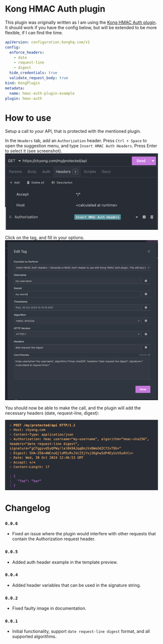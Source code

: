 # Kong HMAC Auth plugin
This plugin was originally written as I am using the [Kong HMAC Auth plugin](https://docs.konghq.com/hub/kong-inc/hmac-auth/). It should work if you have the config below, but will be extended to be more flexible, if I can find the time.

```yaml
apiVersion: configuration.konghq.com/v1
config:
  enforce_headers:
    - date
    - request-line
    - digest
  hide_credentials: true
  validate_request_body: true
kind: KongPlugin
metadata:
  name: hmac-auth-plugin-example
plugin: hmac-auth

```

# How to use
Setup a call to your API, that is protected with the mentioned plugin.

In the `Headers` tab, add an `Authorization` header. Press `Ctrl + Space` to open the suggestion menu, and type `Insert HMAC Auth Headers`. Press Enter to select it (see screenshot).
![](docs/auth_header_example.png)

Click on the tag, and fill in your options.
![](docs/template_tag_example.png)

You should now be able to make the call, and the plugin will add the necessary headers (date, request-line, digest):

![](docs/call_headers_example.png)

# Changelog
### `0.0.6`
* Fixed an issue where the plugin would interfere with other requests that contain the Authorization request header.
### `0.0.5`
* Added auth header example in the template preview.
### `0.0.4`
* Added header variables that can be used in the signature string.
### `0.0.2` 
* Fixed faulty image in documentation.
### `0.0.1` 
* Initial functionality, support `date request-line digest` format, and all supported algorithms.